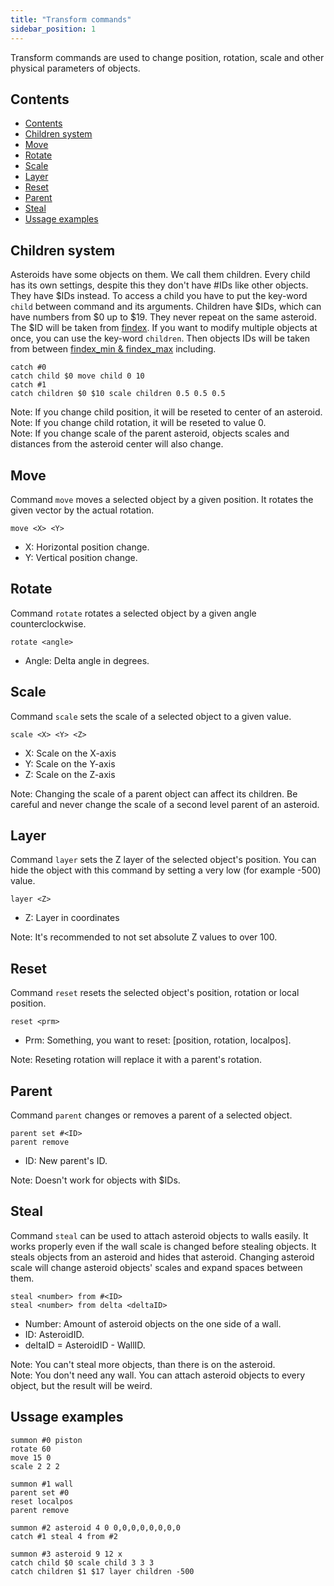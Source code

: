 ```yaml
---
title: "Transform commands"
sidebar_position: 1
---
```


Transform commands are used to change position, rotation, scale and other physical parameters
of objects.

## Contents

- [Contents](#contents)
- [Children system](#children-system)
- [Move](#move)
- [Rotate](#rotate)
- [Scale](#scale)
- [Layer](#layer)
- [Reset](#reset)
- [Parent](#parent)
- [Steal](#steal)
- [Ussage examples](#ussage-examples)

## Children system

Asteroids have some objects on them. We call them children. Every child has its own settings,
despite this they don't have #IDs like other objects. They have $IDs instead. To access a child
you have to put the key-word `child` between command and its arguments. Children have $IDs, which can have numbers from $0 up to $19.
They never repeat on the same asteroid. The $ID will be taken from [findex](../SeonLanguage/#interpreter-variables). If you want to modify multiple objects at once, you can use
the key-word `children`. Then objects IDs will be taken from between [findex_min & findex_max](../SeonLanguage/#interpreter-variables) including.

```text showLineNumbers
catch #0
catch child $0 move child 0 10
catch #1
catch children $0 $10 scale children 0.5 0.5 0.5
```

Note: If you change child position, it will be reseted to center of an asteroid.  
Note: If you change child rotation, it will be reseted to value 0.  
Note: If you change scale of the parent asteroid, objects scales and distances from the asteroid center will also change.  


## Move

Command `move` moves a selected object by a given position.
It rotates the given vector by the actual rotation.

```text showLineNumbers
move <X> <Y>
```

- X: Horizontal position change.
- Y: Vertical position change.


## Rotate

Command `rotate` rotates a selected object by a given angle counterclockwise.

```text showLineNumbers
rotate <angle>
```

- Angle: Delta angle in degrees.


## Scale

Command `scale` sets the scale of a selected object to a given value.

```text showLineNumbers
scale <X> <Y> <Z>
```

- X: Scale on the X-axis
- Y: Scale on the Y-axis
- Z: Scale on the Z-axis

Note: Changing the scale of a parent object can affect its children. Be careful and
never change the scale of a second level parent of an asteroid.


## Layer

Command `layer` sets the Z layer of the selected object's position. You can hide the object
with this command by setting a very low (for example -500) value.

```text showLineNumbers
layer <Z>
```

- Z: Layer in coordinates

Note: It's recommended to not set absolute Z values to over 100.


## Reset

Command `reset` resets the selected object's position, rotation or local position.

```text showLineNumbers
reset <prm>
```

- Prm: Something, you want to reset: [position, rotation, localpos].

Note: Reseting rotation will replace it with a parent's rotation.


## Parent

Command `parent` changes or removes a parent of a selected object.

```text showLineNumbers
parent set #<ID>
parent remove
```

- ID: New parent's ID.

Note: Doesn't work for objects with $IDs.


## Steal

Command `steal` can be used to attach asteroid objects to walls easily.
It works properly even if the wall scale is changed before stealing objects. It
steals objects from an asteroid and hides that asteroid. Changing asteroid
scale will change asteroid objects' scales and expand spaces between them.

```text showLineNumbers
steal <number> from #<ID>
steal <number> from delta <deltaID>
```

- Number: Amount of asteroid objects on the one side of a wall.
- ID: AsteroidID.
- deltaID = AsteroidID - WallID.

Note: You can't steal more objects, than there is on the asteroid.  
Note: You don't need any wall. You can attach asteroid objects to every
object, but the result will be weird.


## Ussage examples

```text showLineNumbers
summon #0 piston
rotate 60
move 15 0
scale 2 2 2

summon #1 wall
parent set #0
reset localpos
parent remove

summon #2 asteroid 4 0 0,0,0,0,0,0,0,0
catch #1 steal 4 from #2

summon #3 asteroid 9 12 x
catch child $0 scale child 3 3 3
catch children $1 $17 layer children -500
```
